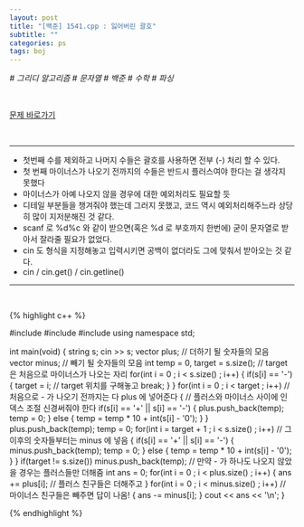 ```yaml
---
layout: post
title: "[백준] 1541.cpp : 잃어버린 괄호"
subtitle: ""
categories: ps
tags: boj
---
```


*# 그리디 알고리즘 # 문자열 # 백준 # 수학 # 파싱*

<br>

[문제 바로가기](https://www.acmicpc.net/problem/1541)

<br>

---

- 첫번째 수를 제외하고 나머지 수들은 괄호를 사용하면 전부 (-) 처리 할 수 있다.
- 첫 번째 마이너스가 나오기 전까지의 수들은 반드시 플러스여야 한다는 걸 생각지 못했다
- 마이너스가 아예 나오지 않을 경우에 대한 예외처리도 필요할 듯
- 디테일 부분들을 챙겨줘야 했는데 그러지 못했고, 코드 역시 예외처리해주느라 상당히 많이 지저분해진 것 같다.
- scanf 로 %d%c 와 같이 받으면(혹은 %d 로 부호까지 한번에) 굳이 문자열로 받아서 잘라줄 필요가 없었다.
- cin 도 형식을 지정해놓고 입력시키면 공백이 없더라도 그에 맞춰서 받아오는 것 같다.
- cin / cin.get() / cin.getline()

---
<br>

{% highlight c++ %}

#include <iostream>
#include <vector>
#include <string>
using namespace std;

int main(void)
{
    string s;
    cin >> s;
    vector<int> plus;    // 더하기 될 숫자들의 모음
    vector<int> minus;   // 빼기 될 숫자들의 모음
    int temp = 0, target = s.size();    // target 은 처음으로 마이너스가 나오는 자리
    for(int i = 0 ; i < s.size() ; i++)
    {
        if(s[i] == '-')
        {
            target = i;                 // target 위치를 구해놓고
            break;
        }
    }
    for(int i = 0 ; i < target ; i++)   // 처음으로 - 가 나오기 전까지는 다 plus 에 넣어준다
    {                                   // 플러스와 마이너스 사이에 인덱스 조절 신경써줘야 한다
        if(s[i] == '+' || s[i] == '-')
        {
            plus.push_back(temp);
            temp = 0;
        }
        else
        {
            temp = temp * 10 + int(s[i] - '0');
        }
    }
    plus.push_back(temp);
    temp = 0;
    for(int i = target + 1 ; i < s.size() ; i++)        // 그 이후의 숫자들부터는 minus 에 넣음
    {
        if(s[i] == '+' || s[i] == '-')
        {
            minus.push_back(temp);
            temp = 0;
        }
        else
        {
            temp = temp * 10 + int(s[i] - '0');
        }
    }
    if(target != s.size()) minus.push_back(temp);       // 만약 - 가 하나도 나오지 않았을 경우는 플러스들만 더해줌
    int ans = 0;
    for(int i = 0 ; i < plus.size() ; i++) 
    {
        ans += plus[i];                                 // 플러스 친구들은 더해주고
    }
    for(int i = 0 ; i < minus.size() ; i++)             // 마이너스 친구들은 빼주면 답이 나옴!
    {
        ans -= minus[i];
    }
    cout << ans << '\n';
}

{% endhighlight %}

